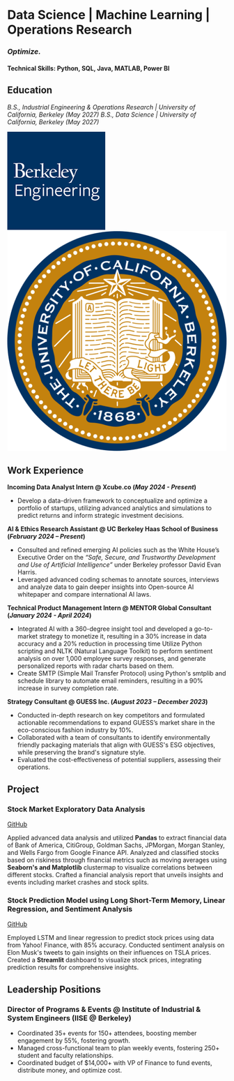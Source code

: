 # Data Science | Machine Learning | Operations Research
### *Optimize.* 
#### Technical Skills: Python, SQL, Java, MATLAB, Power BI

## Education
*B.S., Industrial Engineering & Operations Research | University of California, Berkeley (_May 2027_)*
*B.S., Data Science | University of California, Berkeley (_May 2027_)*

![Berkeley Engineering](/assets/engineering_logo.png)           ![Berkeley Logo](/assets/Seal_of_University_of_California,_Berkeley.svg.png)  

## Work Experience
**Incoming Data Analyst Intern @ Xcube.co (_May 2024 - Present_)**
- Develop a data-driven framework to conceptualize and optimize a portfolio of startups, utilizing advanced analytics and simulations to predict returns and inform strategic investment decisions.

**AI & Ethics Research Assistant @ UC Berkeley Haas School of Business (_February 2024 – Present_)**
- Consulted and refined emerging AI policies such as the White House’s Executive Order on the *“Safe, Secure, and Trustworthy Development and Use of Artificial Intelligence”* under Berkeley professor David Evan Harris.
- Leveraged advanced coding schemas to annotate sources, interviews and analyze data to gain deeper insights into Open-source AI whitepaper and compare international AI laws.

**Technical Product Management Intern @ MENTOR Global Consultant (_January 2024 - April 2024_)**
- Integrated AI with a 360-degree insight tool and developed a go-to-market strategy to monetize it, resulting in a 30% increase in data accuracy and a 20% reduction in processing time
Utilize Python scripting and NLTK (Natural Language Toolkit) to perform sentiment analysis on over 1,000 employee survey responses, and generate personalized ​​reports with radar charts based on them.
- Create SMTP (Simple Mail Transfer Protocol) using Python's smtplib and schedule library to automate email reminders, resulting in a 90% increase in survey completion rate.

**Strategy Consultant	@ GUESS Inc. (_August 2023 – December 2023_)**
- Conducted in-depth research on key competitors and formulated actionable recommendations to expand GUESS’s market share in the eco-conscious fashion industry by 10%.
- Collaborated with a team of consultants to identify environmentally friendly packaging materials that align with GUESS's ESG objectives, while preserving the brand's signature style.
- Evaluated the cost-effectiveness of potential suppliers, assessing their operations.

## Project
### Stock Market Exploratory Data Analysis
[GitHub](https://github.com/kennywong524/Stock-Market-Prediction-ML-Project/tree/main)

Applied advanced data analysis and utilized **Pandas** to extract financial data of Bank of America, CitiGroup, Goldman Sachs, JPMorgan, Morgan Stanley, and Wells Fargo from Google Finance API. Analyzed and classified stocks based on riskiness through financial metrics such as moving averages using **Seaborn's and Matplotlib** clustermap to visualize correlations between different stocks. Crafted a financial analysis report that unveils insights and events including market crashes and stock splits.

### Stock Prediction Model using Long Short-Term Memory, Linear Regression, and Sentiment Analysis
[GitHub](https://github.com/kennywong524/Stock-Market-Prediction-ML-Project)

Employed LSTM and linear regression to predict stock prices using data from Yahoo! Finance, with 85% accuracy. Conducted sentiment analysis on Elon Musk's tweets to gain insights on their influences on TSLA prices. Created a **Streamlit** dashboard to visualize stock prices, integrating prediction results for comprehensive insights.

## Leadership Positions
### Director of Programs & Events @ Institute of Industrial & System Engineers (IISE @ Berkeley)                                                                   
- Coordinated 35+ events for 150+ attendees, boosting member engagement by 55%, fostering growth.
- Managed cross-functional team to plan weekly events, fostering 250+ student and faculty relationships.
- Coordinated budget of $14,000+ with VP of Finance to fund events, distribute money, and optimize cost.



